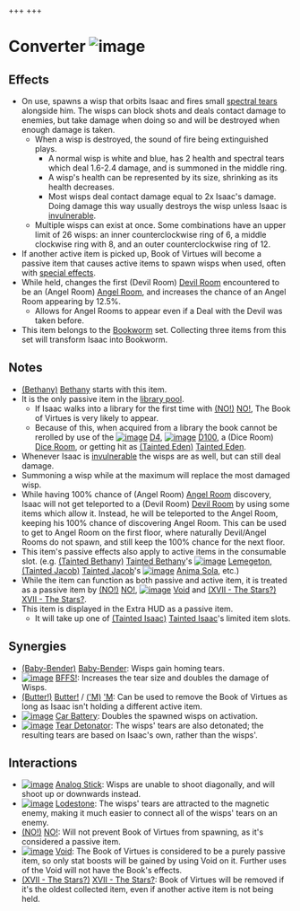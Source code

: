 +++
+++

 # Converter ![image](/image/Converter.png) 


Effects
---------


* On use, spawns a wisp that orbits Isaac and fires small [spectral tears](/wiki/Spectral_tears "Spectral tears") alongside him. The wisps can block shots and deals contact damage to enemies, but take damage when doing so and will be destroyed when enough damage is taken.
	+ When a wisp is destroyed, the sound of fire being extinguished plays.
		- A normal wisp is white and blue, has 2 health and spectral tears which deal 1.6-2.4 damage, and is summoned in the middle ring.
		- A wisp's health can be represented by its size, shrinking as its health decreases.
		- Most wisps deal contact damage equal to 2x Isaac's damage. Doing damage this way usually destroys the wisp unless Isaac is [invulnerable](/wiki/Temporary_Buffs "Temporary Buffs").
	+ Multiple wisps can exist at once. Some combinations have an upper limit of 26 wisps: an inner counterclockwise ring of 6, a middle clockwise ring with 8, and an outer counterclockwise ring of 12.
* If another active item is picked up, Book of Virtues will become a passive item that causes active items to spawn wisps when used, often with [special effects](/wiki/Wisps.xml "Wisps.xml").
* While held, changes the first (Devil Room) [Devil Room](/wiki/Devil_Room "Devil Room") encountered to be an (Angel Room) [Angel Room](/wiki/Angel_Room "Angel Room"), and increases the chance of an Angel Room appearing by 12.5%.
	+ Allows for Angel Rooms to appear even if a Deal with the Devil was taken before.
* This item belongs to the [Bookworm](/wiki/Bookworm "Bookworm") set. Collecting three items from this set will transform Isaac into Bookworm.


Notes
-------


* [(Bethany)](/wiki/Bethany "Bethany") [Bethany](/wiki/Bethany "Bethany") starts with this item.
* It is the only passive item in the [library pool](/wiki/Library_(Item_Pool) "Library (Item Pool)").
	+ If Isaac walks into a library for the first time with [(NO!)](/wiki/NO! "NO!") [NO!](/wiki/NO! "NO!"), The Book of Virtues is very likely to appear.
	+ Because of this, when acquired from a library the book cannot be rerolled by use of the [![image](/image/D4.png)](/wiki/D4 "D4") [D4](/wiki/D4 "D4"), [![image](/image/D100.png)](/wiki/D100 "D100") [D100](/wiki/D100 "D100"), a (Dice Room) [Dice Room](/wiki/Dice_Room "Dice Room"), or getting hit as  [(Tainted Eden)](/wiki/Tainted_Eden "Tainted Eden") [Tainted Eden](/wiki/Tainted_Eden "Tainted Eden").
* Whenever Isaac is [invulnerable](/wiki/Temporary_Buffs "Temporary Buffs") the wisps are as well, but can still deal damage.
* Summoning a wisp while at the maximum will replace the most damaged wisp.
* While having 100% chance of (Angel Room) [Angel Room](/wiki/Angel_Room "Angel Room") discovery, Isaac will not get teleported to a (Devil Room) [Devil Room](/wiki/Devil_Room "Devil Room") by using some items which allow it. Instead, he will be teleported to the Angel Room, keeping his 100% chance of discovering Angel Room. This can be used to get to Angel Room on the first floor, where naturally Devil/Angel Rooms do not spawn, and still keep the 100% chance for the next floor.
* This item's passive effects also apply to active items in the consumable slot. (e.g.  [(Tainted Bethany)](/wiki/Tainted_Bethany "Tainted Bethany") [Tainted Bethany](/wiki/Tainted_Bethany "Tainted Bethany")'s [![image](/image/Lemegeton.png)](/wiki/Lemegeton "Lemegeton") [Lemegeton](/wiki/Lemegeton "Lemegeton"),  [(Tainted Jacob)](/wiki/Tainted_Jacob "Tainted Jacob") [Tainted Jacob](/wiki/Tainted_Jacob "Tainted Jacob")'s [![image](/image/Anima_Sola.png)](/wiki/Anima_Sola "Anima Sola") [Anima Sola](/wiki/Anima_Sola "Anima Sola"), etc.)
* While the item can function as both passive and active item, it is treated as a passive item by [(NO!)](/wiki/NO! "NO!") [NO!](/wiki/NO! "NO!"), [![image](/image/Void.png)](/wiki/Void "Void") [Void](/wiki/Void "Void") and [(XVII - The Stars?)](/wiki/Cards_and_Runes "XVII - The Stars?") [XVII - The Stars?](/wiki/Cards_and_Runes "Cards and Runes").
* This item is displayed in the Extra HUD as a passive item.
	+ It will take up one of  [(Tainted Isaac)](/wiki/Tainted_Isaac "Tainted Isaac") [Tainted Isaac](/wiki/Tainted_Isaac "Tainted Isaac")'s limited item slots.


Synergies
-----------


* [(Baby-Bender)](/wiki/Baby-Bender "Baby-Bender") [Baby-Bender](/wiki/Baby-Bender "Baby-Bender"): Wisps gain homing tears.
* [![image](/image/BFFS!.png)](/wiki/BFFS! "BFFS!") [BFFS!](/wiki/BFFS! "BFFS!"): Increases the tear size and doubles the damage of Wisps.
* [(Butter!)](/wiki/Butter! "Butter!") [Butter!](/wiki/Butter! "Butter!") / [('M)](/wiki/%27M "'M") ['M](/wiki/%27M "'M"): Can be used to remove the Book of Virtues as long as Isaac isn't holding a different active item.
* [![image](/image/Car_Battery.png)](/wiki/Car_Battery "Car Battery") [Car Battery](/wiki/Car_Battery "Car Battery"): Doubles the spawned wisps on activation.
* [![image](/image/Tear_Detonator.png)](/wiki/Tear_Detonator "Tear Detonator") [Tear Detonator](/wiki/Tear_Detonator "Tear Detonator"): The wisps' tears are also detonated; the resulting tears are based on Isaac's own, rather than the wisps'.


Interactions
--------------


* [![image](/image/Analog_Stick.png)](/wiki/Analog_Stick "Analog Stick") [Analog Stick](/wiki/Analog_Stick "Analog Stick"): Wisps are unable to shoot diagonally, and will shoot up or downwards instead.
* [![image](/image/Lodestone.png)](/wiki/Lodestone "Lodestone") [Lodestone](/wiki/Lodestone "Lodestone"): The wisps' tears are attracted to the magnetic enemy, making it much easier to connect all of the wisps' tears on an enemy.
* [(NO!)](/wiki/NO! "NO!") [NO!](/wiki/NO! "NO!"): Will not prevent Book of Virtues from spawning, as it's considered a passive item.
* [![image](/image/Void.png)](/wiki/Void "Void") [Void](/wiki/Void "Void"): The Book of Virtues is considered to be a purely passive item, so only stat boosts will be gained by using Void on it. Further uses of the Void will not have the Book's effects.
* [(XVII - The Stars?)](/wiki/Cards_and_Runes "XVII - The Stars?") [XVII - The Stars?](/wiki/Cards_and_Runes "Cards and Runes"): Book of Virtues will be removed if it's the oldest collected item, even if another active item is not being held.


